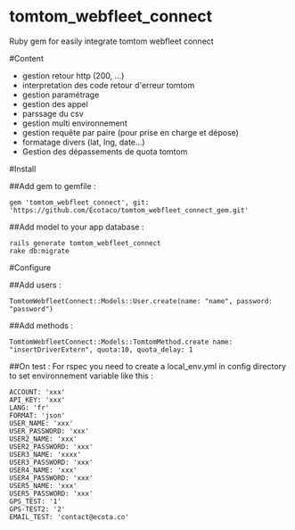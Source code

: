 tomtom_webfleet_connect
=======================

Ruby gem for easily integrate tomtom webfleet connect

#Content

- gestion retour http (200, ...)
- interpretation des code retour d'erreur tomtom
- gestion paramétrage
- gestion des appel
- parssage du csv
- gestion multi environnement
- gestion requête par paire (pour prise en charge et dépose)
- formatage divers (lat, lng, date...)
- Gestion des dépassements de quota tomtom


#Install

##Add gem to gemfile :
```
gem 'tomtom_webfleet_connect', git: 'https://github.com/Ecotaco/tomtom_webfleet_connect_gem.git'
```

##Add model to your app database :
```
rails generate tomtom_webfleet_connect
rake db:migrate
```

#Configure

##Add users :
```
TomtomWebfleetConnect::Models::User.create(name: "name", password: "password")
```

##Add methods :
```
TomtomWebfleetConnect::Models::TomtomMethod.create name: "insertDriverExtern", quota:10, quota_delay: 1
```

##On test :
For rspec you need to create a local_env.yml in config directory to set environnement variable like this :
```
ACCOUNT: 'xxx'
API_KEY: 'xxx'
LANG: 'fr'
FORMAT: 'json'
USER_NAME: 'xxx'
USER_PASSWORD: 'xxx'
USER2_NAME: 'xxx'
USER2_PASSWORD: 'xxx'
USER3_NAME: 'xxxx'
USER3_PASSWORD: 'xxx'
USER4_NAME: 'xxx'
USER4_PASSWORD: 'xxx'
USER5_NAME: 'xxx'
USER5_PASSWORD: 'xxx'
GPS_TEST: '1'
GPS-TEST2: '2'
EMAIL_TEST: 'contact@ecota.co'
```

